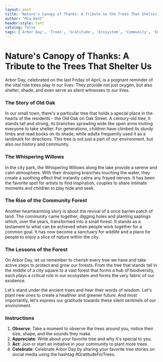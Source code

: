 ```yaml
---
layout: post
title: "Nature's Canopy of Thanks: A Tribute to the Trees That Shelter Us"
author: "Mia Kent"
header-style: text
catalog: false
tags: ['Arbor Day', 'Trees', 'Gratitude', 'Ecosystem', 'Community', 'Environment']
---
```


# Nature's Canopy of Thanks: A Tribute to the Trees That Shelter Us

Arbor Day, celebrated on the last Friday of April, is a poignant reminder of the vital role trees play in our lives. They provide not just oxygen, but also shelter, shade, and even serve as silent witnesses to our lives.

### The Story of Old Oak
In our small town, there's a particular tree that holds a special place in the hearts of the residents - the Old Oak on Oak Street. A century-old tree, it stands tall and strong, its branches sprawling wide like open arms inviting everyone to take shelter. For generations, children have climbed its sturdy limbs and read books on its shade, while adults frequently used it as a landmark for directions. This tree is not just a part of our environment, but also our history and community.

### The Whispering Willows
In the city park, the Whispering Willows along the lake provide a serene and calm atmosphere. With their drooping branches touching the water, they create a soothing effect that instantly calms any frayed nerves. It has been the favorite spot for artists to find inspiration, couples to share intimate moments and children to play hide and seek.

### The Rise of the Community Forest
Another heartwarming story is about the revival of a once barren patch of land. The community came together, digging holes and planting saplings which, over the years, transformed into a small forest. It stands as a testament to what can be achieved when people work together for a common goal. It has now become a sanctuary for wildlife and a place for people to enjoy a slice of nature within the city.

### The Lessons of the Forest
On Arbor Day, let us remember to cherish every tree we have and take active steps to protect and grow our forests. From the tree that stands tall in the middle of a city square to a vast forest that forms a hub of biodiversity, each plays a critical role in our ecosystem and forms the very fabric of our existence.

Let's stand under the ancient trees and hear their words of wisdom. Let's plant new ones to create a healthier and greener future. And most importantly, let's express our gratitude towards these silent sentinels of our environment.

### Instructions
1. **Observe**: Take a moment to observe the trees around you, notice their size, shape, and the sounds they make.
2. **Appreciate**: Write about your favorite tree and why it's special to you.
3. **Act**: Join or start an initiative in your community to plant more trees.
4. **Celebrate**: Celebrate Arbor Day by sharing your favorite tree stories on social media using the hashtag #GratitudeForTrees.
